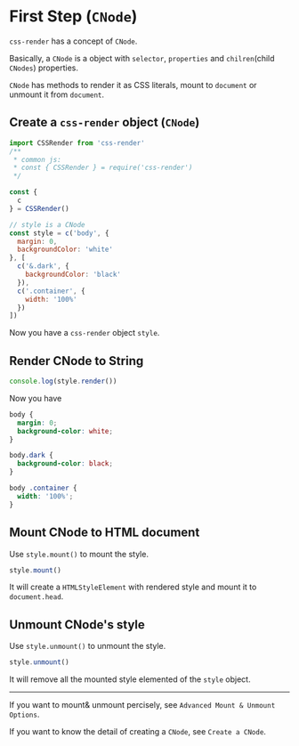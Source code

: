 # First Step (`CNode`)
`css-render` has a concept of `CNode`.

Basically, a `CNode` is a object with `selector`, `properties` and `chilren`(child `CNodes`) properties.

`CNode` has methods to render it as CSS literals, mount to `document` or unmount it from `document`.

## Create a `css-render` object (`CNode`)
```js
import CSSRender from 'css-render'
/**
 * common js:
 * const { CSSRender } = require('css-render')
 */

const {
  c
} = CSSRender()

// style is a CNode
const style = c('body', {
  margin: 0,
  backgroundColor: 'white'
}, [
  c('&.dark', {
    backgroundColor: 'black'
  }),
  c('.container', {
    width: '100%'
  })
])
```
Now you have a `css-render` object `style`.
## Render CNode to String
```js
console.log(style.render())
```
Now you have
```css
body {
  margin: 0;
  background-color: white;
}

body.dark {
  background-color: black;
}

body .container {
  width: '100%';
}
```
## Mount CNode to HTML document
Use `style.mount()` to mount the style.
```js
style.mount()
```
It will create a `HTMLStyleElement` with rendered style and mount it to `document.head`.
## Unmount CNode's style
Use `style.unmount()` to unmount the style.
```js
style.unmount()
```
It will remove all the mounted style elemented of the `style` object.

---

If you want to mount& unmount percisely, see `Advanced Mount & Unmount Options`.

If you want to know the detail of creating a `CNode`, see `Create a CNode`.